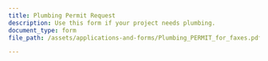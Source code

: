 ```yaml
---
title: Plumbing Permit Request
description: Use this form if your project needs plumbing. 
document_type: form
file_path: /assets/applications-and-forms/Plumbing_PERMIT_for_faxes.pdf

---
```

